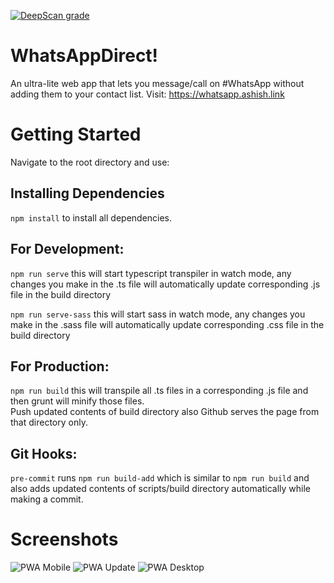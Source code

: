 [![DeepScan grade](https://deepscan.io/api/teams/10012/projects/12697/branches/199343/badge/grade.svg)](https://deepscan.io/dashboard#view=project&tid=10012&pid=12697&bid=199343)

# WhatsAppDirect!

An ultra-lite web app that lets you message/call on #WhatsApp without adding them to your contact list.
Visit: https://whatsapp.ashish.link

# Getting Started

Navigate to the root directory and use: <br/>

## Installing Dependencies

`npm install` to install all dependencies.

## For Development:

`npm run serve` this will start typescript transpiler in watch mode, any changes you make in the .ts file will automatically update corresponding .js file in the build directory

`npm run serve-sass` this will start sass in watch mode, any changes you make in the .sass file will automatically update corresponding .css file in the build directory

## For Production:

`npm run build` this will transpile all .ts files in a corresponding .js file and then grunt will minify those files.<br/>
Push updated contents of build directory also Github serves the page from that directory only.

## Git Hooks:

`pre-commit` runs `npm run build-add` which is similar to `npm run build` and also adds updated contents of scripts/build directory automatically while making a commit.

# Screenshots

![PWA Mobile][pwa mobile]
![PWA Update][pwa update]
![PWA Desktop][pwa desktop]

[pwa mobile]: https://github.com/ashish-r/whatsapp-direct/blob/master/screenshots/Screenshot_20191011-042640.jpeg
[pwa update]: https://github.com/ashish-r/whatsapp-direct/blob/master/screenshots/Screenshot_20191011-042616.jpeg
[pwa desktop]: https://github.com/ashish-r/whatsapp-direct/blob/master/screenshots/Screenshot%20from%202019-10-11%2004-24-50.jpeg
